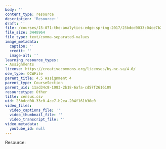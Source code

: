 ```yaml
---
body: ''
content_type: resource
description: 'Resource:'
draft: ''
file: /courses/15-071-the-analytics-edge-spring-2017/23bdcd0033c04ce7b2ea204f161b30e0_census.csv
file_size: 3448964
file_type: text/comma-separated-values
image_metadata:
  caption: ''
  credit: ''
  image-alt: ''
learning_resource_types:
- Assignments
license: https://creativecommons.org/licenses/by-nc-sa/4.0/
ocw_type: OCWFile
parent_title: 4.5 Assignment 4
parent_type: CourseSection
parent_uid: 11ad34c8-1083-2b18-6afa-cd57f2616109
resourcetype: Other
title: census.csv
uid: 23bdcd00-33c0-4ce7-b2ea-204f161b30e0
video_files:
  video_captions_file: ''
  video_thumbnail_file: ''
  video_transcript_file: ''
video_metadata:
  youtube_id: null
---
```

Resource: